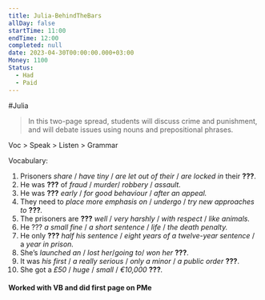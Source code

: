 ```yaml
---
title: Julia-BehindTheBars
allDay: false
startTime: 11:00
endTime: 12:00
completed: null
date: 2023-04-30T00:00:00.000+03:00
Money: 1100
Status:
  - Had
  - Paid
---
```

#Julia 

> In this two-page spread, students will discuss crime and punishment, and will debate issues using nouns and prepositional phrases.

Voc > Speak > Listen > Grammar

Vocabulary: 
1. Prisoners _share_ / _have tiny_ / _are let out of their_ / _are locked in_ their **???**.   
2. He was **???** of _fraud_ / _murder_/ _robbery_ / _assault._   
3. He was **???** _early_ / _for good behaviour_ / _after an appeal._   
4. They need to _place more emphasis on_ / _undergo_ / _try new approaches to_ **???**_._  
5. The prisoners are **???** _well_ / _very harshly_ / _with respect_ / _like animals._   
6. He ??? _a small fine_ / _a short sentence_ / _life_ / _the death penalty._   
7. He only **???** _half his sentence_ / _eight years of a twelve-year sentence_ /  a _year in prison._   
8. She’s _launched an_ / _lost her_/_going to_/ _won her_ **???**.  
9. It was _his first_ / _a really serious_ / _only a minor_ / _a public order_ **???**.  
10. She got a _£50_ / _huge_ / _small_ / _€10,000_ **???**_._

#### Worked with VB and did first page on PMe
